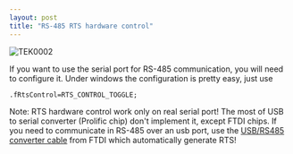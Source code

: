 ```yaml
---
layout: post
title: "RS-485 RTS hardware control"
---
```


![TEK0002](../../../uploads/TEK0002.jpg)

If you want to use the serial port for RS-485 communication, you will need to configure it. Under windows the configuration is pretty easy, just use
```
.fRtsControl=RTS_CONTROL_TOGGLE;
```
Note: RTS hardware control work only on real serial port! The most of USB to serial converter (Prolific chip) don't implement it, except FTDI chips.
If you need to communicate in RS-485 over an usb port, use the [USB/RS485 converter cable](http://www.ftdichip.com/Products/Cables/USBRS485.htm) from FTDI which automatically generate RTS!
